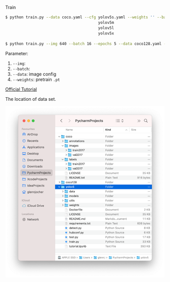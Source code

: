 







Train

```bash
$ python train.py --data coco.yaml --cfg yolov5s.yaml --weights '' --batch-size 64
                                         yolov5m                                40
                                         yolov5l                                24
                                         yolov5x                                16
                                         
$ python train.py --img 640 --batch 16 --epochs 5 --data coco128.yaml --weights yolov5s.pt

```

Parameter:

1. `--img`:
2. `--batch`:
3. `--data`: image config
4. `--weights`: pretrain `.pt` 





[Official Tutorial](https://github.com/ultralytics/yolov5/wiki/Train-Custom-Data)



The location of data set.

![img](image/112467887-e18a0980-8d67-11eb-93af-6505620ff8aa.png)